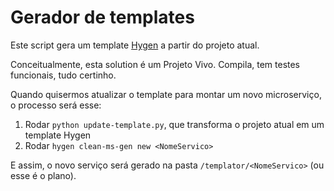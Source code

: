 # Gerador de templates

Este script gera um template [Hygen](https://www.hygen.io) a partir do projeto atual.

Conceitualmente, esta solution é um Projeto Vivo. Compila, tem testes funcionais, tudo certinho.

Quando quisermos atualizar o template para montar um novo microserviço, o processo será esse:

1) Rodar `python update-template.py`, que transforma o projeto atual em um template Hygen
2) Rodar `hygen clean-ms-gen new <NomeServico>`

E assim, o novo serviço será gerado na pasta `/templator/<NomeServico>` (ou esse é o plano).
